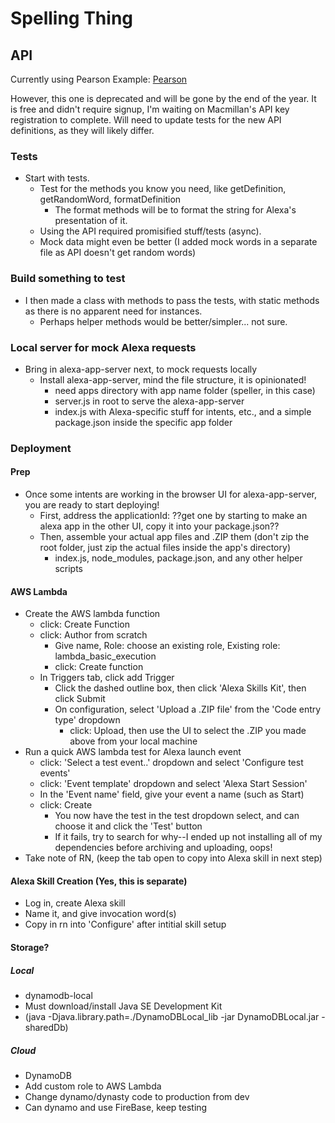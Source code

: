 # Spelling Thing

## API

Currently using Pearson
Example: [Pearson](http://api.pearson.com/v2/dictionaries/entries?headword=test)

However, this one is deprecated and will be gone by the end of the year.
It is free and didn't require signup, I'm waiting on Macmillan's API key registration to complete.
Will need to update tests for the new API definitions, as they will likely differ.

### Tests

* Start with tests.
  * Test for the methods you know you need, like getDefinition, getRandomWord, formatDefinition
    * The format methods will be to format the string for Alexa's presentation of it.
  * Using the API required promisified stuff/tests (async).
  * Mock data might even be better (I added mock words in a separate file as API doesn't get random words)

### Build something to test

* I then made a class with methods to pass the tests, with static methods as there is no apparent need for instances.
  * Perhaps helper methods would be better/simpler... not sure.

### Local server for mock Alexa requests

* Bring in alexa-app-server next, to mock requests locally
  * Install alexa-app-server, mind the file structure, it is opinionated!
    * need apps directory with app name folder (speller, in this case)
    * server.js in root to serve the alexa-app-server
    * index.js with Alexa-specific stuff for intents, etc., and a simple package.json inside the specific app folder

### Deployment

#### Prep

* Once some intents are working in the browser UI for alexa-app-server, you are ready to start deploying!
  * First, address the applicationId: ??get one by starting to make an alexa app in the other UI, copy it into your package.json??
  * Then, assemble your actual app files and .ZIP them (don't zip the root folder, just zip the actual files inside the app's directory)
    * index.js, node_modules, package.json, and any other helper scripts

#### AWS Lambda

* Create the AWS lambda function
  * click: Create Function
  * click: Author from scratch
    * Give name, Role: choose an existing role, Existing role: lambda_basic_execution
    * click: Create function
  * In Triggers tab, click add Trigger
    * Click the dashed outline box, then click 'Alexa Skills Kit', then click Submit
    * On configuration, select 'Upload a .ZIP file' from the 'Code entry type' dropdown
      * click: Upload, then use the UI to select the .ZIP you made above from your local machine
* Run a quick AWS lambda test for Alexa launch event
  * click: 'Select a test event..' dropdown and select 'Configure test events'
  * click: 'Event template' dropdown and select 'Alexa Start Session'
  * In the 'Event name' field, give your event a name (such as Start)
  * click: Create
    * You now have the test in the test dropdown select, and can choose it and click the 'Test' button
    * If it fails, try to search for why--I ended up not installing all of my dependencies before archiving and uploading, oops!
* Take note of RN, (keep the tab open to copy into Alexa skill in next step)

#### Alexa Skill Creation (Yes, this is separate)

* Log in, create Alexa skill
* Name it, and give invocation word(s)
* Copy in rn into 'Configure' after intitial skill setup

#### Storage?

##### Local

* dynamodb-local
* Must download/install Java SE Development Kit
* (java -Djava.library.path=./DynamoDBLocal_lib -jar DynamoDBLocal.jar -sharedDb)

##### Cloud

* DynamoDB
* Add custom role to AWS Lambda
* Change dynamo/dynasty code to production from dev
* Can dynamo and use FireBase, keep testing
